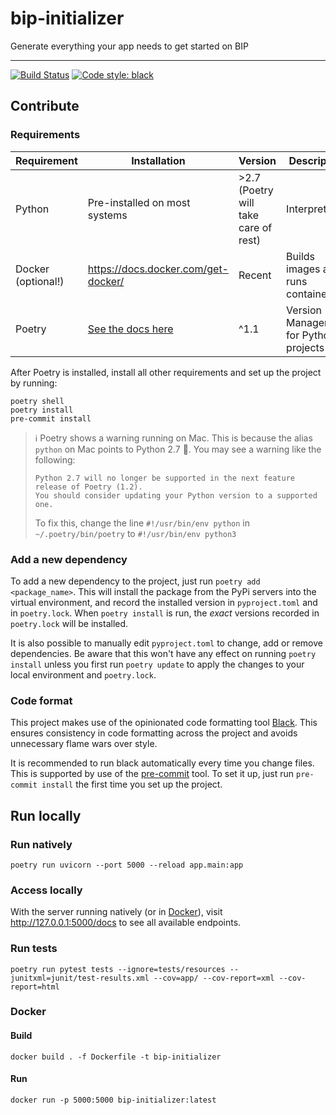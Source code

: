 # bip-initializer

Generate everything your app needs to get started on BIP

----

[![Build Status](https://dev.azure.com/statisticsnorway/Stratus/_apis/build/status/statisticsnorway.bip-initializer?repoName=statisticsnorway%2Fbip-initializer&branchName=main)](https://dev.azure.com/statisticsnorway/Stratus/_build/latest?definitionId=194&repoName=statisticsnorway%2Fbip-initializer&branchName=main)
[![Code style: black](https://img.shields.io/badge/code%20style-black-000000.svg)](https://github.com/psf/black)

## Contribute

### Requirements

Requirement        | Installation | Version  | Description
------------------ | ------------ | -------- | ----------------
Python             | Pre-installed on most systems | >2.7 (Poetry will take care of rest)     | Interpreter
Docker (optional!) | <https://docs.docker.com/get-docker/> | Recent | Builds images and runs containers
Poetry             | [See the docs here](https://python-poetry.org/docs/#osx-linux-bashonwindows-install-instructions) | ^1.1     | Version Management for Python projects

After Poetry is installed, install all other requirements and set up the project by running:

```command
poetry shell
poetry install
pre-commit install
```

> :information_source: Poetry shows a warning running on Mac. This is because the alias `python` on Mac points to Python 2.7 :facepalm:. You may see a warning like the following:
>
> ```command
> Python 2.7 will no longer be supported in the next feature release of Poetry (1.2).
> You should consider updating your Python version to a supported one.
> ```
>
> To fix this, change the line `#!/usr/bin/env python` in `~/.poetry/bin/poetry` to `#!/usr/bin/env python3`

### Add a new dependency

To add a new dependency to the project, just run `poetry add <package_name>`. This will install the package from the PyPi servers into the virtual environment, and record the installed version in `pyproject.toml` and in `poetry.lock`. When `poetry install` is run, the *exact* versions recorded in `poetry.lock` will be installed.

It is also possible to manually edit `pyproject.toml` to change, add or remove dependencies. Be aware that this won't have any effect on running `poetry install` unless you first run `poetry update` to apply the changes to your local environment and `poetry.lock`.

### Code format

This project makes use of the opinionated code formatting tool [Black](https://github.com/psf/black). This ensures consistency in code formatting across the project and avoids unnecessary flame wars over style.

It is recommended to run black automatically every time you change files. This is supported by use of the [pre-commit](https://pre-commit.com/) tool. To set it up, just run `pre-commit install` the first time you set up the project.

## Run locally

### Run natively

```command
poetry run uvicorn --port 5000 --reload app.main:app
```

### Access locally

With the server running natively (or in [Docker](#Docker)), visit <http://127.0.0.1:5000/docs> to see all available endpoints.

### Run tests

```command
poetry run pytest tests --ignore=tests/resources --junitxml=junit/test-results.xml --cov=app/ --cov-report=xml --cov-report=html
```

### Docker

#### Build

```command
docker build . -f Dockerfile -t bip-initializer
```

#### Run

```command
docker run -p 5000:5000 bip-initializer:latest
```
